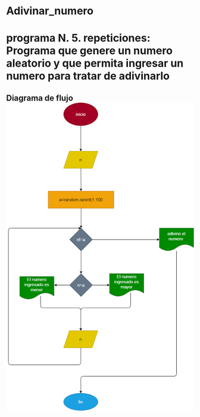 # Adivinar_numero

# programa N. 5. repeticiones: Programa que genere un numero aleatorio y que permita ingresar un numero para tratar de adivinarlo 

## Diagrama de flujo ![Diagrama de flujo](diagrama.png "Diagrama de flujo")